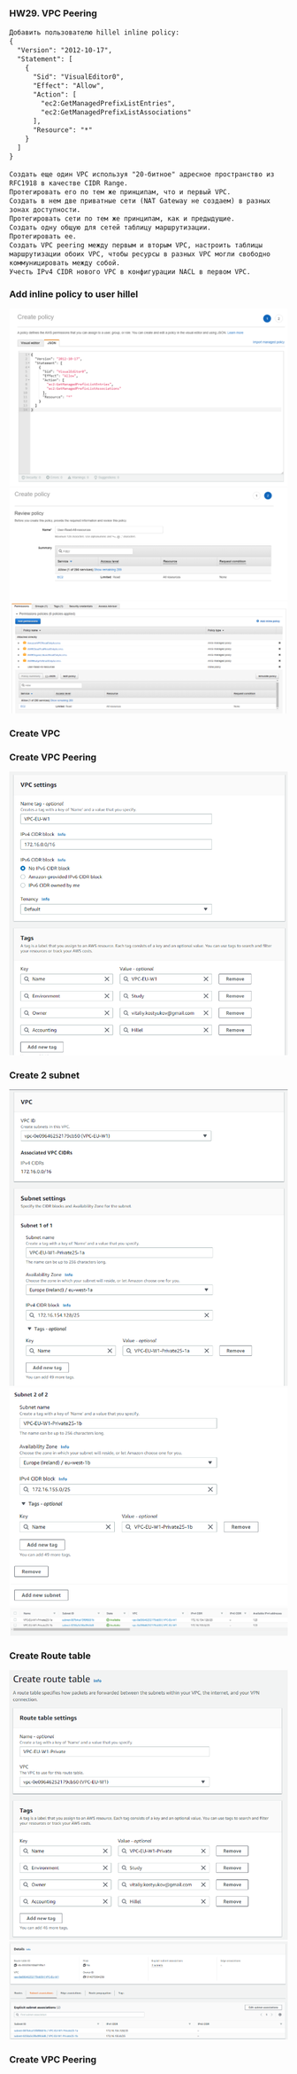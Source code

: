 ### HW29. VPC Peering
``` 
Добавить пользователю hillel inline policy:
{
  "Version": "2012-10-17",
  "Statement": [
    {
      "Sid": "VisualEditor0",
      "Effect": "Allow",
      "Action": [
        "ec2:GetManagedPrefixListEntries",
        "ec2:GetManagedPrefixListAssociations"
      ],
      "Resource": "*"
    }
  ]
}

Создать еще один VPC используя "20-битное" адресное пространство из RFC1918 в качестве CIDR Range.
Протегировать его по тем же принципам, что и первый VPC.
Создать в нем две приватные сети (NAT Gateway не создаем) в разных зонах доступности.
Протегировать сети по тем же принципам, как и предыдущие.
Создать одну общую для сетей таблицу маршрутизации.
Протегировать ее.
Создать VPC peering между первым и вторым VPC, настроить таблицы маршрутизации обоих VPC, чтобы ресурсы в разных VPC могли свободно коммуницировать между собой.
Учесть IPv4 CIDR нового VPC в конфигурации NACL в первом VPC.
```
### Add inline policy to user hillel
![screen shot web page](https://github.com/v-kostyukov/ithillel-tasks/blob/master/HW29/img/screen1.png)
![screen shot web page](https://github.com/v-kostyukov/ithillel-tasks/blob/master/HW29/img/screen2.png)
![screen shot web page](https://github.com/v-kostyukov/ithillel-tasks/blob/master/HW29/img/screen3.png)
### Create VPC

### Create VPC Peering
![screen shot web page](https://github.com/v-kostyukov/ithillel-tasks/blob/master/HW29/img/screen4.png)
### Create 2 subnet
![screen shot web page](https://github.com/v-kostyukov/ithillel-tasks/blob/master/HW29/img/screen5.png)
![screen shot web page](https://github.com/v-kostyukov/ithillel-tasks/blob/master/HW29/img/screen6.png)
![screen shot web page](https://github.com/v-kostyukov/ithillel-tasks/blob/master/HW29/img/screen7.png)
### Create Route table
![screen shot web page](https://github.com/v-kostyukov/ithillel-tasks/blob/master/HW29/img/screen8.png)
![screen shot web page](https://github.com/v-kostyukov/ithillel-tasks/blob/master/HW29/img/screen9.png)
### Create VPC Peering


